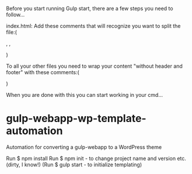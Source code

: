 Before you start running Gulp start, there are a few steps you need to follow...

index.html:
Add these comments that will recognize you want to split the file:(
<!-- split header.php -->,
<!-- split index.php -->,
<!-- split footer.php -->
)

To all your other files you need to wrap your content "without header and footer" with these comments:(
<!-- split "filename".php -->
<!-- split stop -->
)

When you are done with this you can start working in your cmd...

# gulp-webapp-wp-template-automation
Automation for converting a gulp-webapp to a WordPress theme

Run $ npm install
Run $ npm init - to change project name and version etc. (dirty, I know!)
(Run $ gulp start - to initialize templating)